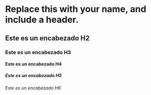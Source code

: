 # Replace this with your name, and include a header.
## Este es un encabezado H2
### Este es un encabezado H3
#### Este es un encabezado H4
##### Este es un encabezado H5
###### Este es un encabezado H6
